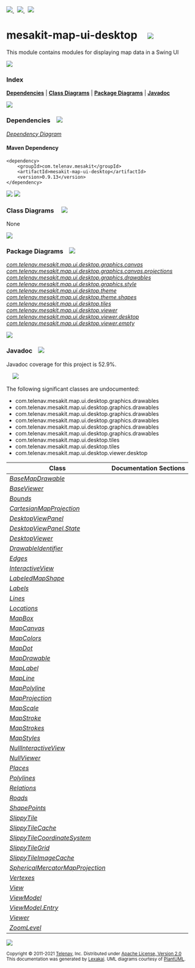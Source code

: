 [//]: # (start-user-text)

<a href="https://www.mesakit.org">
<img src="https://telenav.github.io/telenav-assets/images/icons/web-32.png" srcset="https://telenav.github.io/telenav-assets/images/icons/web-32-2x.png 2x"/>
</a>
&nbsp;
<a href="https://twitter.com/openmesakit">
<img src="https://telenav.github.io/telenav-assets/images/logos/twitter/twitter-32.png" srcset="https://telenav.github.io/telenav-assets/images/logos/twitter/twitter-32-2x.png 2x"/>
</a>
&nbsp;
<a href="https://mesakit.zulipchat.com">
<img src="https://telenav.github.io/telenav-assets/images/logos/zulip/zulip-32.png" srcset="https://telenav.github.io/telenav-assets/images/logos/zulip/zulip-32-2x.png 2x"/>
</a>

[//]: # (end-user-text)

# mesakit-map-ui-desktop &nbsp;&nbsp; <img src="https://telenav.github.io/telenav-assets/images/icons//window-32.png" srcset="https://telenav.github.io/telenav-assets/images/icons//window-32-2x.png 2x"/>

This module contains modules for displaying map data in a Swing UI

<img src="https://telenav.github.io/telenav-assets/images/separators/horizontal-line-512.png" srcset="https://telenav.github.io/telenav-assets/images/separators/horizontal-line-512-2x.png 2x"/>

### Index



[**Dependencies**](#dependencies) | [**Class Diagrams**](#class-diagrams) | [**Package Diagrams**](#package-diagrams) | [**Javadoc**](#javadoc)

<img src="https://telenav.github.io/telenav-assets/images/separators/horizontal-line-512.png" srcset="https://telenav.github.io/telenav-assets/images/separators/horizontal-line-512-2x.png 2x"/>

### Dependencies <a name="dependencies"></a> &nbsp;&nbsp; <img src="https://telenav.github.io/telenav-assets/images/icons/dependencies-32.png" srcset="https://telenav.github.io/telenav-assets/images/icons/dependencies-32-2x.png 2x"/>

[*Dependency Diagram*](https://www.mesakit.org/0.9.13/lexakai/mesakit/mesakit-map/ui/desktop/documentation/diagrams/dependencies.svg)

#### Maven Dependency

    <dependency>
        <groupId>com.telenav.mesakit</groupId>
        <artifactId>mesakit-map-ui-desktop</artifactId>
        <version>0.9.13</version>
    </dependency>

<img src="https://telenav.github.io/telenav-assets/images/separators/horizontal-line-128.png" srcset="https://telenav.github.io/telenav-assets/images/separators/horizontal-line-128-2x.png 2x"/>

[//]: # (start-user-text)



[//]: # (end-user-text)

<img src="https://telenav.github.io/telenav-assets/images/separators/horizontal-line-128.png" srcset="https://telenav.github.io/telenav-assets/images/separators/horizontal-line-128-2x.png 2x"/>

### Class Diagrams <a name="class-diagrams"></a> &nbsp; &nbsp; <img src="https://telenav.github.io/telenav-assets/images/icons/diagram-40.png" srcset="https://telenav.github.io/telenav-assets/images/icons/diagram-40-2x.png 2x"/>

None

<img src="https://telenav.github.io/telenav-assets/images/separators/horizontal-line-128.png" srcset="https://telenav.github.io/telenav-assets/images/separators/horizontal-line-128-2x.png 2x"/>

### Package Diagrams <a name="package-diagrams"></a> &nbsp;&nbsp; <img src="https://telenav.github.io/telenav-assets/images/icons/box-24.png" srcset="https://telenav.github.io/telenav-assets/images/icons/box-24-2x.png 2x"/>

[*com.telenav.mesakit.map.ui.desktop.graphics.canvas*](https://www.mesakit.org/0.9.13/lexakai/mesakit/mesakit-map/ui/desktop/documentation/diagrams/com.telenav.mesakit.map.ui.desktop.graphics.canvas.svg)  
[*com.telenav.mesakit.map.ui.desktop.graphics.canvas.projections*](https://www.mesakit.org/0.9.13/lexakai/mesakit/mesakit-map/ui/desktop/documentation/diagrams/com.telenav.mesakit.map.ui.desktop.graphics.canvas.projections.svg)  
[*com.telenav.mesakit.map.ui.desktop.graphics.drawables*](https://www.mesakit.org/0.9.13/lexakai/mesakit/mesakit-map/ui/desktop/documentation/diagrams/com.telenav.mesakit.map.ui.desktop.graphics.drawables.svg)  
[*com.telenav.mesakit.map.ui.desktop.graphics.style*](https://www.mesakit.org/0.9.13/lexakai/mesakit/mesakit-map/ui/desktop/documentation/diagrams/com.telenav.mesakit.map.ui.desktop.graphics.style.svg)  
[*com.telenav.mesakit.map.ui.desktop.theme*](https://www.mesakit.org/0.9.13/lexakai/mesakit/mesakit-map/ui/desktop/documentation/diagrams/com.telenav.mesakit.map.ui.desktop.theme.svg)  
[*com.telenav.mesakit.map.ui.desktop.theme.shapes*](https://www.mesakit.org/0.9.13/lexakai/mesakit/mesakit-map/ui/desktop/documentation/diagrams/com.telenav.mesakit.map.ui.desktop.theme.shapes.svg)  
[*com.telenav.mesakit.map.ui.desktop.tiles*](https://www.mesakit.org/0.9.13/lexakai/mesakit/mesakit-map/ui/desktop/documentation/diagrams/com.telenav.mesakit.map.ui.desktop.tiles.svg)  
[*com.telenav.mesakit.map.ui.desktop.viewer*](https://www.mesakit.org/0.9.13/lexakai/mesakit/mesakit-map/ui/desktop/documentation/diagrams/com.telenav.mesakit.map.ui.desktop.viewer.svg)  
[*com.telenav.mesakit.map.ui.desktop.viewer.desktop*](https://www.mesakit.org/0.9.13/lexakai/mesakit/mesakit-map/ui/desktop/documentation/diagrams/com.telenav.mesakit.map.ui.desktop.viewer.desktop.svg)  
[*com.telenav.mesakit.map.ui.desktop.viewer.empty*](https://www.mesakit.org/0.9.13/lexakai/mesakit/mesakit-map/ui/desktop/documentation/diagrams/com.telenav.mesakit.map.ui.desktop.viewer.empty.svg)

<img src="https://telenav.github.io/telenav-assets/images/separators/horizontal-line-128.png" srcset="https://telenav.github.io/telenav-assets/images/separators/horizontal-line-128-2x.png 2x"/>

### Javadoc <a name="javadoc"></a> &nbsp;&nbsp; <img src="https://telenav.github.io/telenav-assets/images/icons/books-24.png" srcset="https://telenav.github.io/telenav-assets/images/icons/books-24-2x.png 2x"/>

Javadoc coverage for this project is 52.9%.  
  
&nbsp; &nbsp; <img src="https://telenav.github.io/telenav-assets/images/meter/meter-50-96.png" srcset="https://telenav.github.io/telenav-assets/images/meter/meter-50-96-2x.png 2x"/>


The following significant classes are undocumented:  

- com.telenav.mesakit.map.ui.desktop.graphics.drawables  
- com.telenav.mesakit.map.ui.desktop.graphics.drawables  
- com.telenav.mesakit.map.ui.desktop.graphics.drawables  
- com.telenav.mesakit.map.ui.desktop.graphics.drawables  
- com.telenav.mesakit.map.ui.desktop.graphics.drawables  
- com.telenav.mesakit.map.ui.desktop.graphics.drawables  
- com.telenav.mesakit.map.ui.desktop.tiles  
- com.telenav.mesakit.map.ui.desktop.tiles  
- com.telenav.mesakit.map.ui.desktop.viewer.desktop

| Class | Documentation Sections |
|---|---|
| [*BaseMapDrawable*](https://www.mesakit.org/0.9.13/javadoc/mesakit/mesakit.map.ui.desktop//////////////////////////////////////////////////////////////////////.html) |  |  
| [*BaseViewer*](https://www.mesakit.org/0.9.13/javadoc/mesakit/mesakit.map.ui.desktop/////////////////////////////////////////////////////////////.html) |  |  
| [*Bounds*](https://www.mesakit.org/0.9.13/javadoc/mesakit/mesakit.map.ui.desktop///////////////////////////////////////////////////////.html) |  |  
| [*CartesianMapProjection*](https://www.mesakit.org/0.9.13/javadoc/mesakit/mesakit.map.ui.desktop//////////////////////////////////////////////////////////////////////////////////////.html) |  |  
| [*DesktopViewPanel*](https://www.mesakit.org/0.9.13/javadoc/mesakit/mesakit.map.ui.desktop///////////////////////////////////////////////////////////////////.html) |  |  
| [*DesktopViewPanel.State*](https://www.mesakit.org/0.9.13/javadoc/mesakit/mesakit.map.ui.desktop/////////////////////////////////////////////////////////////////////////.html) |  |  
| [*DesktopViewer*](https://www.mesakit.org/0.9.13/javadoc/mesakit/mesakit.map.ui.desktop////////////////////////////////////////////////////////////////.html) |  |  
| [*DrawableIdentifier*](https://www.mesakit.org/0.9.13/javadoc/mesakit/mesakit.map.ui.desktop/////////////////////////////////////////////////////////////.html) |  |  
| [*Edges*](https://www.mesakit.org/0.9.13/javadoc/mesakit/mesakit.map.ui.desktop//////////////////////////////////////////////////////.html) |  |  
| [*InteractiveView*](https://www.mesakit.org/0.9.13/javadoc/mesakit/mesakit.map.ui.desktop//////////////////////////////////////////////////////////.html) |  |  
| [*LabeledMapShape*](https://www.mesakit.org/0.9.13/javadoc/mesakit/mesakit.map.ui.desktop//////////////////////////////////////////////////////////////////////.html) |  |  
| [*Labels*](https://www.mesakit.org/0.9.13/javadoc/mesakit/mesakit.map.ui.desktop///////////////////////////////////////////////////////.html) |  |  
| [*Lines*](https://www.mesakit.org/0.9.13/javadoc/mesakit/mesakit.map.ui.desktop//////////////////////////////////////////////////////.html) |  |  
| [*Locations*](https://www.mesakit.org/0.9.13/javadoc/mesakit/mesakit.map.ui.desktop//////////////////////////////////////////////////////////.html) |  |  
| [*MapBox*](https://www.mesakit.org/0.9.13/javadoc/mesakit/mesakit.map.ui.desktop/////////////////////////////////////////////////////////////.html) |  |  
| [*MapCanvas*](https://www.mesakit.org/0.9.13/javadoc/mesakit/mesakit.map.ui.desktop/////////////////////////////////////////////////////////////.html) |  |  
| [*MapColors*](https://www.mesakit.org/0.9.13/javadoc/mesakit/mesakit.map.ui.desktop///////////////////////////////////////////////////.html) |  |  
| [*MapDot*](https://www.mesakit.org/0.9.13/javadoc/mesakit/mesakit.map.ui.desktop/////////////////////////////////////////////////////////////.html) |  |  
| [*MapDrawable*](https://www.mesakit.org/0.9.13/javadoc/mesakit/mesakit.map.ui.desktop//////////////////////////////////////////////////////////////////.html) |  |  
| [*MapLabel*](https://www.mesakit.org/0.9.13/javadoc/mesakit/mesakit.map.ui.desktop///////////////////////////////////////////////////////////////.html) |  |  
| [*MapLine*](https://www.mesakit.org/0.9.13/javadoc/mesakit/mesakit.map.ui.desktop//////////////////////////////////////////////////////////////.html) |  |  
| [*MapPolyline*](https://www.mesakit.org/0.9.13/javadoc/mesakit/mesakit.map.ui.desktop//////////////////////////////////////////////////////////////////.html) |  |  
| [*MapProjection*](https://www.mesakit.org/0.9.13/javadoc/mesakit/mesakit.map.ui.desktop/////////////////////////////////////////////////////////////////.html) |  |  
| [*MapScale*](https://www.mesakit.org/0.9.13/javadoc/mesakit/mesakit.map.ui.desktop////////////////////////////////////////////////////////////.html) |  |  
| [*MapStroke*](https://www.mesakit.org/0.9.13/javadoc/mesakit/mesakit.map.ui.desktop////////////////////////////////////////////////////////////.html) |  |  
| [*MapStrokes*](https://www.mesakit.org/0.9.13/javadoc/mesakit/mesakit.map.ui.desktop////////////////////////////////////////////////////.html) |  |  
| [*MapStyles*](https://www.mesakit.org/0.9.13/javadoc/mesakit/mesakit.map.ui.desktop///////////////////////////////////////////////////.html) |  |  
| [*NullInteractiveView*](https://www.mesakit.org/0.9.13/javadoc/mesakit/mesakit.map.ui.desktop////////////////////////////////////////////////////////////////////.html) |  |  
| [*NullViewer*](https://www.mesakit.org/0.9.13/javadoc/mesakit/mesakit.map.ui.desktop///////////////////////////////////////////////////////////.html) |  |  
| [*Places*](https://www.mesakit.org/0.9.13/javadoc/mesakit/mesakit.map.ui.desktop///////////////////////////////////////////////////////.html) |  |  
| [*Polylines*](https://www.mesakit.org/0.9.13/javadoc/mesakit/mesakit.map.ui.desktop//////////////////////////////////////////////////////////.html) |  |  
| [*Relations*](https://www.mesakit.org/0.9.13/javadoc/mesakit/mesakit.map.ui.desktop//////////////////////////////////////////////////////////.html) |  |  
| [*Roads*](https://www.mesakit.org/0.9.13/javadoc/mesakit/mesakit.map.ui.desktop//////////////////////////////////////////////////////.html) |  |  
| [*ShapePoints*](https://www.mesakit.org/0.9.13/javadoc/mesakit/mesakit.map.ui.desktop////////////////////////////////////////////////////////////.html) |  |  
| [*SlippyTile*](https://www.mesakit.org/0.9.13/javadoc/mesakit/mesakit.map.ui.desktop////////////////////////////////////////////////////.html) |  |  
| [*SlippyTileCache*](https://www.mesakit.org/0.9.13/javadoc/mesakit/mesakit.map.ui.desktop/////////////////////////////////////////////////////////.html) |  |  
| [*SlippyTileCoordinateSystem*](https://www.mesakit.org/0.9.13/javadoc/mesakit/mesakit.map.ui.desktop////////////////////////////////////////////////////////////////////.html) |  |  
| [*SlippyTileGrid*](https://www.mesakit.org/0.9.13/javadoc/mesakit/mesakit.map.ui.desktop////////////////////////////////////////////////////////.html) |  |  
| [*SlippyTileImageCache*](https://www.mesakit.org/0.9.13/javadoc/mesakit/mesakit.map.ui.desktop//////////////////////////////////////////////////////////////.html) |  |  
| [*SphericalMercatorMapProjection*](https://www.mesakit.org/0.9.13/javadoc/mesakit/mesakit.map.ui.desktop//////////////////////////////////////////////////////////////////////////////////////////////.html) |  |  
| [*Vertexes*](https://www.mesakit.org/0.9.13/javadoc/mesakit/mesakit.map.ui.desktop/////////////////////////////////////////////////////////.html) |  |  
| [*View*](https://www.mesakit.org/0.9.13/javadoc/mesakit/mesakit.map.ui.desktop///////////////////////////////////////////////.html) |  |  
| [*ViewModel*](https://www.mesakit.org/0.9.13/javadoc/mesakit/mesakit.map.ui.desktop////////////////////////////////////////////////////////////.html) |  |  
| [*ViewModel.Entry*](https://www.mesakit.org/0.9.13/javadoc/mesakit/mesakit.map.ui.desktop//////////////////////////////////////////////////////////////////.html) |  |  
| [*Viewer*](https://www.mesakit.org/0.9.13/javadoc/mesakit/mesakit.map.ui.desktop/////////////////////////////////////////////////.html) |  |  
| [*ZoomLevel*](https://www.mesakit.org/0.9.13/javadoc/mesakit/mesakit.map.ui.desktop///////////////////////////////////////////////////.html) |  |  

[//]: # (start-user-text)



[//]: # (end-user-text)

<img src="https://telenav.github.io/telenav-assets/images/separators/horizontal-line-512.png" srcset="https://telenav.github.io/telenav-assets/images/separators/horizontal-line-512-2x.png 2x"/>

<sub>Copyright &#169; 2011-2021 [Telenav](https://telenav.com), Inc. Distributed under [Apache License, Version 2.0](LICENSE)</sub>  
<sub>This documentation was generated by [Lexakai](https://lexakai.org). UML diagrams courtesy of [PlantUML](https://plantuml.com).</sub>

